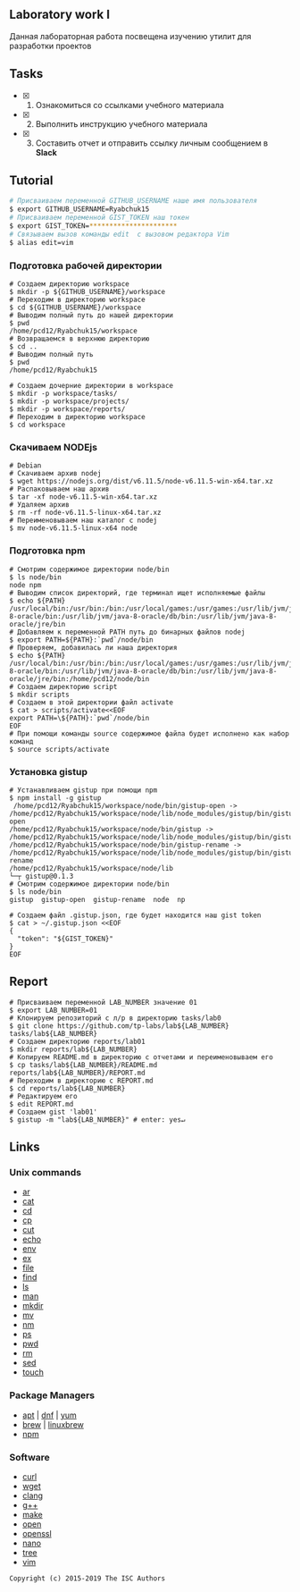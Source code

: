 ## Laboratory work I

Данная лабораторная работа посвещена изучению утилит для разработки проектов

## Tasks

- [x] 1. Ознакомиться со ссылками учебного материала
- [x] 2. Выполнить инструкцию учебного материала
- [x] 3. Составить отчет и отправить ссылку личным сообщением в **Slack**

## Tutorial

```bash
# Присваиваем переменной GITHUB_USERNAME наше имя пользователя
$ export GITHUB_USERNAME=Ryabchuk15
# Присваиваем переменной GIST_TOKEN наш токен
$ export GIST_TOKEN=**********************
# Связываем вызов команды edit  с вызовом редактора Vim
$ alias edit=vim
```

### Подготовка рабочей директории
```ShellSession
# Создаем директорию workspace
$ mkdir -p ${GITHUB_USERNAME}/workspace
# Переходим в директорию workspace
$ cd ${GITHUB_USERNAME}/workspace
# Выводим полный путь до нашей директории
$ pwd
/home/pcd12/Ryabchuk15/workspace
# Возвращаемся в верхнюю директорию
$ cd ..
# Выводим полный путь
$ pwd
/home/pcd12/Ryabchuk15
```

```ShellSession
# Создаем дочерние директории в workspace
$ mkdir -p workspace/tasks/
$ mkdir -p workspace/projects/
$ mkdir -p workspace/reports/
# Переходим в директорию workspace
$ cd workspace
```

### Скачиваем NODEjs
```ShellSession
# Debian
# Скачиваем архив nodej
$ wget https://nodejs.org/dist/v6.11.5/node-v6.11.5-win-x64.tar.xz
# Распаковываем наш архив
$ tar -xf node-v6.11.5-win-x64.tar.xz
# Удаляем архив
$ rm -rf node-v6.11.5-linux-x64.tar.xz
# Переименовываем наш каталог с nodej
$ mv node-v6.11.5-linux-x64 node
```

### Подготовка npm
```ShellSession
# Смотрим содержимое директории node/bin
$ ls node/bin
node npm
# Выводим список директорий, где терминал ищет исполняемые файлы
$ echo ${PATH}
/usr/local/bin:/usr/bin:/bin:/usr/local/games:/usr/games:/usr/lib/jvm/java-8-oracle/bin:/usr/lib/jvm/java-8-oracle/db/bin:/usr/lib/jvm/java-8-oracle/jre/bin
# Добавляем к переменной PATH путь до бинарных файлов nodej
$ export PATH=${PATH}:`pwd`/node/bin
# Проверяем, добавилась ли наша директория
$ echo ${PATH}
/usr/local/bin:/usr/bin:/bin:/usr/local/games:/usr/games:/usr/lib/jvm/java-8-oracle/bin:/usr/lib/jvm/java-8-oracle/db/bin:/usr/lib/jvm/java-8-oracle/jre/bin:/home/pcd12/node/bin
# Создаем директорию script
$ mkdir scripts
# Создаем в этой директории файл activate
$ cat > scripts/activate<<EOF
export PATH=\${PATH}:`pwd`/node/bin
EOF
# При помощи команды source содержимое файла будет исполнено как набор команд
$ source scripts/activate
```

### Установка gistup
```ShellSession
# Устанавливаем gistup при помощи npm
$ npm install -g gistup
 /home/pcd12/Ryabchuk15/workspace/node/bin/gistup-open -> /home/pcd12/Ryabchuk15/workspace/node/lib/node_modules/gistup/bin/gistup-open
/home/pcd12/Ryabchuk15/workspace/node/bin/gistup -> /home/pcd12/Ryabchuk15/workspace/node/lib/node_modules/gistup/bin/gistup
/home/pcd12/Ryabchuk15/workspace/node/bin/gistup-rename -> /home/pcd12/Ryabchuk15/workspace/node/lib/node_modules/gistup/bin/gistup-rename
/home/pcd12/Ryabchuk15/workspace/node/lib
└─┬ gistup@0.1.3 
# Смотрим содержимое директории node/bin
$ ls node/bin
gistup  gistup-open  gistup-rename  node  np
```

```ShellSession
# Создаем файл .gistup.json, где будет находится наш gist token
$ cat > ~/.gistup.json <<EOF
{
  "token": "${GIST_TOKEN}"
}
EOF
```

## Report

```ShellSession
# Присваиваем переменной LAB_NUMBER значение 01
$ export LAB_NUMBER=01
# Клонируем репозиторий с л/р в директорию tasks/lab0
$ git clone https://github.com/tp-labs/lab${LAB_NUMBER} tasks/lab${LAB_NUMBER}
# Создаем директорию reports/lab01
$ mkdir reports/lab${LAB_NUMBER}
# Копируем README.md в директорию с отчетами и переименовываем его
$ cp tasks/lab${LAB_NUMBER}/README.md reports/lab${LAB_NUMBER}/REPORT.md
# Переходим в директорию с REPORT.md
$ cd reports/lab${LAB_NUMBER}
# Редактируем его
$ edit REPORT.md
# Создаем gist 'lab01'
$ gistup -m "lab${LAB_NUMBER}" # enter: yes↵
```

## Links

### Unix commands

- [ar](https://en.wikipedia.org/wiki/Ar_(Unix))
- [cat](https://en.wikipedia.org/wiki/Cat_(Unix))
- [cd](https://en.wikipedia.org/wiki/Cd_(command))
- [cp](https://en.wikipedia.org/wiki/Cp_(Unix))
- [cut](https://en.wikipedia.org/wiki/Cut_(Unix))
- [echo](https://en.wikipedia.org/wiki/Echo_(command))
- [env](https://en.wikipedia.org/wiki/Env_(shell))
- [ex](https://en.wikipedia.org/wiki/Ex_(editor))
- [file](https://en.wikipedia.org/wiki/File_(command))
- [find](https://en.wikipedia.org/wiki/Find)
- [ls](https://en.wikipedia.org/wiki/Ls)
- [man](https://en.wikipedia.org/wiki/Man_page)
- [mkdir](https://en.wikipedia.org/wiki/Mkdir)
- [mv](https://en.wikipedia.org/wiki/Mv)
- [nm](https://en.wikipedia.org/wiki/Nm_(Unix))
- [ps](https://en.wikipedia.org/wiki/Ps_(Unix))
- [pwd](https://en.wikipedia.org/wiki/Pwd)
- [rm](https://en.wikipedia.org/wiki/Rm_(Unix))
- [sed](https://en.wikipedia.org/wiki/Sed)
- [touch](https://en.wikipedia.org/wiki/Touch_(Unix))

### Package Managers

- [apt](http://help.ubuntu.ru/wiki/apt) | [dnf](https://en.wikipedia.org/wiki/DNF_(software)) | [yum](https://fedoraproject.org/wiki/Yum/ru)
- [brew](https://brew.sh) | [linuxbrew](http://linuxbrew.sh)
- [npm](https://docs.npmjs.com)

### Software

- [curl](https://www.gitbook.com/book/bagder/everything-curl/details)
- [wget](https://www.gnu.org/software/wget/manual/wget.pdf)
- [clang](https://clang.llvm.org)
- [g++](https://gcc.gnu.org/onlinedocs/gcc-4.0.2/gcc/G_002b_002b-and-GCC.html)
- [make](https://en.wikipedia.org/wiki/Make_(software))
- [open](https://developer.apple.com/legacy/library/documentation/Darwin/Reference/ManPages/man1/open.1.html)
- [openssl](https://www.openssl.org)
- [nano](https://www.nano-editor.org)
- [tree](https://linux.die.net/man/1/tree)
- [vim](http://www.vim.org)

```
Copyright (c) 2015-2019 The ISC Authors
```
